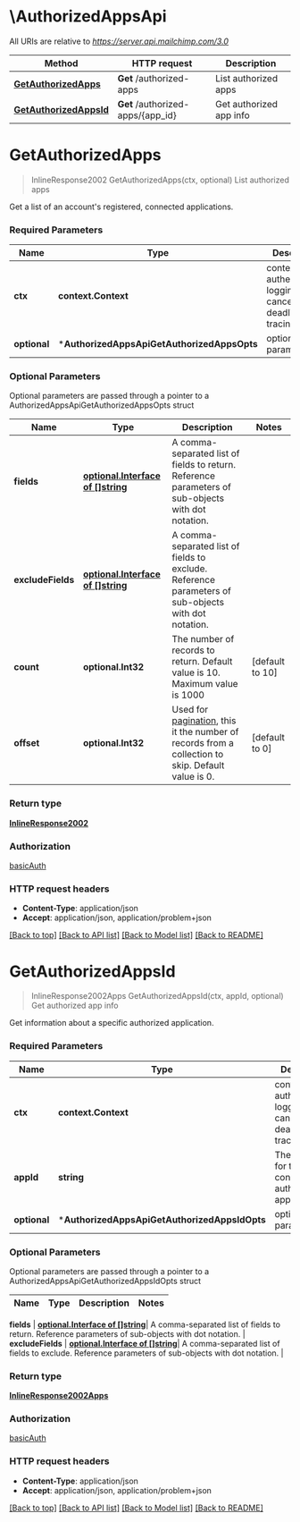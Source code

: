# \AuthorizedAppsApi

All URIs are relative to *https://server.api.mailchimp.com/3.0*

Method | HTTP request | Description
------------- | ------------- | -------------
[**GetAuthorizedApps**](AuthorizedAppsApi.md#GetAuthorizedApps) | **Get** /authorized-apps | List authorized apps
[**GetAuthorizedAppsId**](AuthorizedAppsApi.md#GetAuthorizedAppsId) | **Get** /authorized-apps/{app_id} | Get authorized app info


# **GetAuthorizedApps**
> InlineResponse2002 GetAuthorizedApps(ctx, optional)
List authorized apps

Get a list of an account's registered, connected applications.

### Required Parameters

Name | Type | Description  | Notes
------------- | ------------- | ------------- | -------------
 **ctx** | **context.Context** | context for authentication, logging, cancellation, deadlines, tracing, etc.
 **optional** | ***AuthorizedAppsApiGetAuthorizedAppsOpts** | optional parameters | nil if no parameters

### Optional Parameters
Optional parameters are passed through a pointer to a AuthorizedAppsApiGetAuthorizedAppsOpts struct

Name | Type | Description  | Notes
------------- | ------------- | ------------- | -------------
 **fields** | [**optional.Interface of []string**](string.md)| A comma-separated list of fields to return. Reference parameters of sub-objects with dot notation. | 
 **excludeFields** | [**optional.Interface of []string**](string.md)| A comma-separated list of fields to exclude. Reference parameters of sub-objects with dot notation. | 
 **count** | **optional.Int32**| The number of records to return. Default value is 10. Maximum value is 1000 | [default to 10]
 **offset** | **optional.Int32**| Used for [pagination](https://mailchimp.com/developer/marketing/docs/methods-parameters/#pagination), this it the number of records from a collection to skip. Default value is 0. | [default to 0]

### Return type

[**InlineResponse2002**](inline_response_200_2.md)

### Authorization

[basicAuth](../README.md#basicAuth)

### HTTP request headers

 - **Content-Type**: application/json
 - **Accept**: application/json, application/problem+json

[[Back to top]](#) [[Back to API list]](../README.md#documentation-for-api-endpoints) [[Back to Model list]](../README.md#documentation-for-models) [[Back to README]](../README.md)

# **GetAuthorizedAppsId**
> InlineResponse2002Apps GetAuthorizedAppsId(ctx, appId, optional)
Get authorized app info

Get information about a specific authorized application.

### Required Parameters

Name | Type | Description  | Notes
------------- | ------------- | ------------- | -------------
 **ctx** | **context.Context** | context for authentication, logging, cancellation, deadlines, tracing, etc.
  **appId** | **string**| The unique id for the connected authorized application. | 
 **optional** | ***AuthorizedAppsApiGetAuthorizedAppsIdOpts** | optional parameters | nil if no parameters

### Optional Parameters
Optional parameters are passed through a pointer to a AuthorizedAppsApiGetAuthorizedAppsIdOpts struct

Name | Type | Description  | Notes
------------- | ------------- | ------------- | -------------

 **fields** | [**optional.Interface of []string**](string.md)| A comma-separated list of fields to return. Reference parameters of sub-objects with dot notation. | 
 **excludeFields** | [**optional.Interface of []string**](string.md)| A comma-separated list of fields to exclude. Reference parameters of sub-objects with dot notation. | 

### Return type

[**InlineResponse2002Apps**](inline_response_200_2_apps.md)

### Authorization

[basicAuth](../README.md#basicAuth)

### HTTP request headers

 - **Content-Type**: application/json
 - **Accept**: application/json, application/problem+json

[[Back to top]](#) [[Back to API list]](../README.md#documentation-for-api-endpoints) [[Back to Model list]](../README.md#documentation-for-models) [[Back to README]](../README.md)

